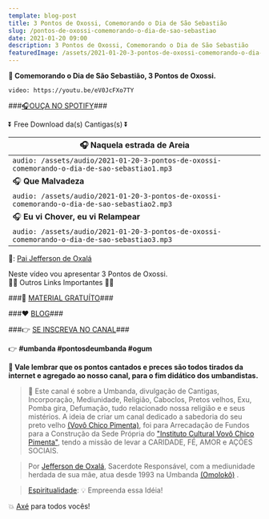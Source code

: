 ```yaml
---
template: blog-post
title: 3 Pontos de Oxossi, Comemorando o Dia de São Sebastião
slug: /pontos-de-oxossi-comemorando-o-dia-de-sao-sebastiao
date: 2021-01-20 09:00
description: 3 Pontos de Oxossi, Comemorando o Dia de São Sebastião
featuredImage: /assets/2021-01-20-3-pontos-de-oxossi-comemorando-o-dia-de-sao-sebastiao.jpg
---
```

**👊 Comemorando o Dia de São Sebastião, 3 Pontos de Oxossi.**

<!-- #1: Embed through web URL -->
`video: https://youtu.be/eV0JcFXo7TY`

###<a href='https://vovochicopimenta.cyou/spotify' rel="nofollown noopener noreferrer" target="_blank">🎧OUÇA NO SPOTIFY</a>###

⏬ Free Download da(s) Cantigas(s) ⏬

|🎧 __Naquela estrada de Areia__ |
|---|
|`audio: /assets/audio/2021-01-20-3-pontos-de-oxossi-comemorando-o-dia-de-sao-sebastiao1.mp3`|
|🎧 __Que Malvadeza__ |
|`audio: /assets/audio/2021-01-20-3-pontos-de-oxossi-comemorando-o-dia-de-sao-sebastiao2.mp3`|
|🎧 __Eu vi Chover, eu vi Relampear__ |
|`audio: /assets/audio/2021-01-20-3-pontos-de-oxossi-comemorando-o-dia-de-sao-sebastiao3.mp3`|

🎤: <a href=' https://www.youtube.com/channel/UCvjsa9RBIztSUkd1JioCjJQ?sub_confirmation=1' rel="nofollown noopener noreferrer" target="_blank">Pai Jefferson de Oxalá</a>

Neste vídeo vou apresentar 3 Pontos de Oxossi.</br>
🔽🔽 Outros Links Importantes 🔽🔽

###🎁 <a href='https://linktr.ee/vovochicopimenta' rel="nofollown noopener noreferrer" target="_blank">MATERIAL GRATUÍTO</a>###

###❤ <a href='https://vovochicopimenta.cyou/blog' rel="nofollown noopener noreferrer">BLOG</a>###

###👉 <a href='https://www.youtube.com/channel/UCQdWrQlNuy2CAWrsGGDs_Wg?sub_confirmation=1' rel="nofollown noopener noreferrer" target="_blank">SE INSCREVA NO CANAL</a>###

👉 **#umbanda #pontosdeumbanda #ogum**

**🔴 Vale lembrar que os pontos cantados e preces são todos tirados da internet e agregado ao nosso canal, para o fim didático dos umbandistas.**

>🙏 Este canal é sobre a Umbanda, divulgação de Cantigas, Incorporação, Mediunidade, Religião, Caboclos, Pretos velhos, Exu, Pomba gira, Defumação, tudo relacionado nossa religião e  e seus mistérios.
A ideia de criar um canal dedicado a sabedoria do seu preto velho <a href='https://vovochicopimenta.cyou' rel="nofollown noopener noreferrer">(Vovô Chico Pimenta)</a>, foi para Arrecadação de Fundos para a Construção da Sede Própria do <a href='https://vovochicopimenta.cyou' rel="nofollown noopener noreferrer">"Instituto Cultural Vovô Chico Pimenta"</a>, tendo a missão de levar a CARIDADE, FÉ, AMOR e AÇÕES SOCIAIS.

>Por <a href='https://www.youtube.com/channel/UCvjsa9RBIztSUkd1JioCjJQ?sub_confirmation=1' rel="nofollown noopener noreferrer" target="_blank">Jefferson de Oxalá</a>, Sacerdote Responsável, com a mediunidade herdada de sua mãe, atua desde 1993 na Umbanda <a href='https://pt.wikipedia.org/wiki/Omolok%C3%B4' rel="nofollown noopener noreferrer" target="_blank">(Omolokô)</a> .

><a href='https://pt.wikipedia.org/wiki/Espiritualidade' rel="nofollown noopener noreferrer" target="_blank">Espiritualidade</a>: 💡 Empreenda essa Idéia!

💥 <a href='https://pt.wikipedia.org/wiki/Ax%C3%A9' rel="nofollown noopener noreferrer" target="_blank">Axé</a> para todos vocês!